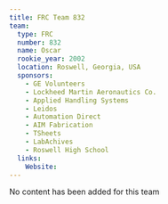 ```yaml
---
title: FRC Team 832
team:
  type: FRC
  number: 832
  name: Oscar
  rookie_year: 2002
  location: Roswell, Georgia, USA
  sponsors:
    - GE Volunteers
    - Lockheed Martin Aeronautics Co.
    - Applied Handling Systems
    - Leidos
    - Automation Direct
    - AIM Fabrication
    - TSheets
    - LabAchives
    - Roswell High School
  links:
    Website: 
---
```

No content has been added for this team